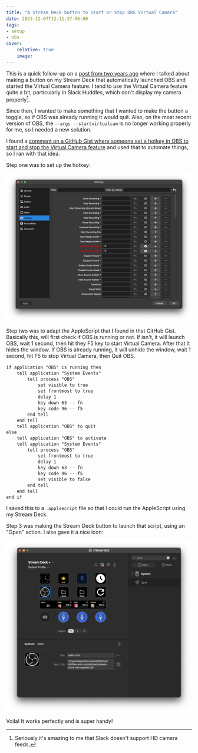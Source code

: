 ```yaml
---
title: "A Stream Deck button to Start or Stop OBS Virtual Camera"
date: 2023-12-07T12:11:37-06:00
tags:
- setup
- obs
cover:
    relative: true
    image: 
---
```


This is a quick follow-up on a [post from two years ago](https://jadin.me/starting-obs-with-streamdeck/) where I talked about making a button on my Stream Deck that automatically launched OBS and started the Virtual Camera feature. I tend to use the Virtual Camera feature quite a bit, particularly in Slack Huddles, which don't display my camera properly[^1].

Since then, I wanted to make something that I wanted to make the button a toggle, so if OBS was already running it would quit. Also, on the most recent version of OBS, the `--args --startvirtualcam` is no longer working properly for me, so I needed a new solution.

I found a [comment on a GitHub Gist where someone set a hotkey in OBS to start and stop the Virtual Camera feature](https://gist.github.com/iamkirkbater/ba6278d0ac6d695cb8c6c5fc309ba210?permalink_comment_id=4115758#gistcomment-4115758) and used that to automate things, so I ran with that idea.

Step one was to set up the hotkey:

![OBS's Settings page under hotkeys](<Capture 2023-12-07 12.16.24@2x.png>)

Step two was to adapt the AppleScript that I found in that GitHub Gist. Basically this, will first check if OBS is running or not. If isn't, it will launch OBS, wait 1 second, then hit they F5 key to start Virtual Camera. After that it hides the window. If OBS is already running, it will unhide the window, wait 1 second, hit F5 to stop Virtual Camera, then Quit OBS.

```applescript
if application "OBS" is running then
	tell application "System Events"
		tell process "OBS"
			set visible to true
			set frontmost to true
			delay 1
			key down 63 -- fn
			key code 96 -- f5
		end tell
	end tell
	tell application "OBS" to quit
else
	tell application "OBS" to activate
	tell application "System Events"
		tell process "OBS"
			set frontmost to true
			delay 1
			key down 63 -- fn
			key code 96 -- f5
			set visible to false
		end tell
	end tell
end if
```

I saved this to a `.applsecript` file so that I could run the AppleScript using my Stream Deck.

Step 3 was making the Stream Deck button to launch that script, using an "Open" action. I also gave it a nice icon:

![Alt text](<Capture 2023-12-07 12.23.15@2x.png>)

Voila! It works perfectly and is super handy!

[^1]: Seriously it's amazing to me that Slack doesn't support HD camera feeds.
